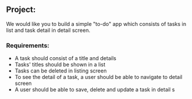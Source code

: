 

## Project:

We would like you to build a simple "to-do" app which consists of tasks in list and task detail in detail screen.

### Requirements:

* A task should consist of a title and details
* Tasks' titles should be shown in a list
* Tasks can be deleted in listing screen
* To see the detail of a task, a user should be able to navigate to detail screen
* A user should be able to save, delete and update a task in detail s

